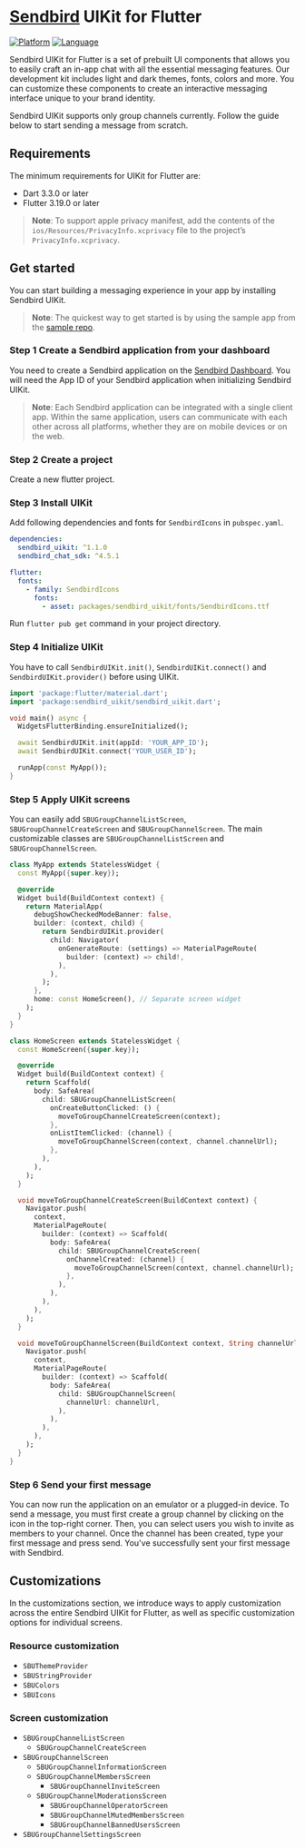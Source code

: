 # [Sendbird](https://sendbird.com) UIKit for Flutter

[![Platform](https://img.shields.io/badge/platform-flutter-blue)](https://flutter.dev/)
[![Language](https://img.shields.io/badge/language-dart-blue)](https://dart.dev/)

Sendbird UIKit for Flutter is a set of prebuilt UI components that allows you to easily craft an in-app chat with all the essential messaging features. Our development kit includes light and dark themes, fonts, colors and more. You can customize these components to create an interactive messaging interface unique to your brand identity.

Sendbird UIKit supports only group channels currently. Follow the guide below to start sending a message from scratch.

## Requirements

The minimum requirements for UIKit for Flutter are:

- Dart 3.3.0 or later
- Flutter 3.19.0 or later

> **Note**: To support apple privacy manifest, add the contents of the `ios/Resources/PrivacyInfo.xcprivacy` file to the project’s `PrivacyInfo.xcprivacy`.

## Get started

You can start building a messaging experience in your app by installing Sendbird UIKit.

> **Note**: The quickest way to get started is by using the sample app from the [sample repo](https://github.com/sendbird/sendbird-uikit-sample-flutter).

### **Step 1** Create a Sendbird application from your dashboard

You need to create a Sendbird application on the [Sendbird Dashboard](https://dashboard.sendbird.com). You will need the App ID of your Sendbird application when initializing Sendbird UIKit.

> **Note**: Each Sendbird application can be integrated with a single client app. Within the same application, users can communicate with each other across all platforms, whether they are on mobile devices or on the web.

### **Step 2** Create a project

Create a new flutter project.

### **Step 3** Install UIKit

Add following dependencies and fonts for `SendbirdIcons` in `pubspec.yaml`.

```yaml
dependencies:
  sendbird_uikit: ^1.1.0
  sendbird_chat_sdk: ^4.5.1

flutter:
  fonts:
    - family: SendbirdIcons
      fonts:
        - asset: packages/sendbird_uikit/fonts/SendbirdIcons.ttf
```

Run `flutter pub get` command in your project directory.

### **Step 4** Initialize UIKit

You have to call `SendbirdUIKit.init()`, `SendbirdUIKit.connect()` and `SendbirdUIKit.provider()` before using UIKit.

```dart
import 'package:flutter/material.dart';
import 'package:sendbird_uikit/sendbird_uikit.dart';

void main() async {
  WidgetsFlutterBinding.ensureInitialized();

  await SendbirdUIKit.init(appId: 'YOUR_APP_ID');
  await SendbirdUIKit.connect('YOUR_USER_ID');

  runApp(const MyApp());
}
```

### **Step 5** Apply UIKit screens

You can easily add `SBUGroupChannelListScreen`, `SBUGroupChannelCreateScreen` and `SBUGroupChannelScreen`. The main customizable classes are `SBUGroupChannelListScreen` and `SBUGroupChannelScreen`.

```dart
class MyApp extends StatelessWidget {
  const MyApp({super.key});

  @override
  Widget build(BuildContext context) {
    return MaterialApp(
      debugShowCheckedModeBanner: false,
      builder: (context, child) {
        return SendbirdUIKit.provider(
          child: Navigator(
            onGenerateRoute: (settings) => MaterialPageRoute(
              builder: (context) => child!,
            ),
          ),
        );
      },
      home: const HomeScreen(), // Separate screen widget
    );
  }
}

class HomeScreen extends StatelessWidget {
  const HomeScreen({super.key});

  @override
  Widget build(BuildContext context) {
    return Scaffold(
      body: SafeArea(
        child: SBUGroupChannelListScreen(
          onCreateButtonClicked: () {
            moveToGroupChannelCreateScreen(context);
          },
          onListItemClicked: (channel) {
            moveToGroupChannelScreen(context, channel.channelUrl);
          },
        ),
      ),
    );
  }

  void moveToGroupChannelCreateScreen(BuildContext context) {
    Navigator.push(
      context,
      MaterialPageRoute(
        builder: (context) => Scaffold(
          body: SafeArea(
            child: SBUGroupChannelCreateScreen(
              onChannelCreated: (channel) {
                moveToGroupChannelScreen(context, channel.channelUrl);
              },
            ),
          ),
        ),
      ),
    );
  }

  void moveToGroupChannelScreen(BuildContext context, String channelUrl) {
    Navigator.push(
      context,
      MaterialPageRoute(
        builder: (context) => Scaffold(
          body: SafeArea(
            child: SBUGroupChannelScreen(
              channelUrl: channelUrl,
            ),
          ),
        ),
      ),
    );
  }
}
```

### **Step 6** Send your first message

You can now run the application on an emulator or a plugged-in device. To send a message, you must first create a group channel by clicking on the icon in the top-right corner. Then, you can select users you wish to invite as members to your channel. Once the channel has been created, type your first message and press send. You've successfully sent your first message with Sendbird.

## Customizations

In the customizations section, we introduce ways to apply customization across the entire Sendbird UIKit for Flutter, as well as specific customization options for individual screens.

### Resource customization

- `SBUThemeProvider`
- `SBUStringProvider`
- `SBUColors`
- `SBUIcons`

### Screen customization

- `SBUGroupChannelListScreen`
  - `SBUGroupChannelCreateScreen`
- `SBUGroupChannelScreen`
  - `SBUGroupChannelInformationScreen`
  - `SBUGroupChannelMembersScreen`
    - `SBUGroupChannelInviteScreen`
  - `SBUGroupChannelModerationsScreen`
    - `SBUGroupChannelOperatorScreen`
    - `SBUGroupChannelMutedMembersScreen`
    - `SBUGroupChannelBannedUsersScreen`
- `SBUGroupChannelSettingsScreen`
